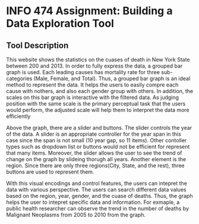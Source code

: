 # INFO 474 Assignment: Building a Data Exploration Tool

## Tool Description
This website shows the statistics on the cuases of death in New York State between 200 and 2013. In order to fully express the data, a grouped bar graph is used. Each leading causes has mortality rate for three sub-categories (Male, Female, and Total). Thus, a grouped bar graph is an ideal method to represent the data. It helps the users to easily compre each cause with nothers, and also each gender group with others. In addition, the scales on this bar graph is interactive with the filtered data. As judging position with the same scale is the primary perceptual task that the users would perform, the adjusted scale will help them to interpret the data more efficiently

Above the graph, there are a slider and buttons. The slider controls the year of the data. A slider is an appropriate controller for the year span in this case since the span is not small (10 year gap, so 11 items). Other contoller types such as dropdown list or buttons would not be efficient for represent that many items. Moreover, the slider allows the user to see the trend of change on the graph by slideing thorugh all years. Another element is the region. Since there are only three regions(City, State, and the rest), three buttons are used to represent them. 

With this visual encodings and control features, the users can intepret the data with various perspective. The users can search different data values based on the region, year, gender, and the cuase of deaths. Thus, the graph helps the user to intepret specific data and information. For exmaple, a public health researcher can observe the trend in the number of deaths by Malignant Neoplasms from 2005 to 2010 from the graph. 